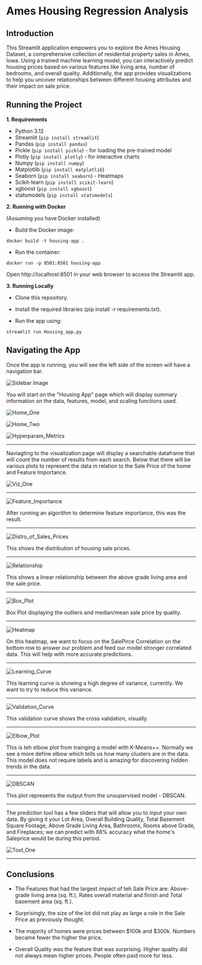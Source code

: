 # Ames Housing Regression Analysis

## **Introduction**

This Streamlit application empowers you to explore the Ames Housing Dataset, a comprehensive collection of residential property sales in Ames, Iowa. Using a trained machine learning model, you can interactively predict housing prices based on various features like living area, number of bedrooms, and overall quality. Additionally, the app provides visualizations to help you uncover relationships between different housing attributes and their impact on sale price.

## Running the Project

**1. Requirements**

* Python 3.12
* Streamlit (`pip install streamlit`)
* Pandas (`pip install pandas`)
* Pickle (`pip install pickle`) - for loading the pre-trained model
* Plotly (`pip install plotly`) - for interactive charts
* Numpy (`pip install numpy`)
* Matplotlib (`pip install matplotlib`)
* Seaborn (`pip install seaborn`) - Heatmaps
* Scikit-learn (`pip install scikit-learn`)
* xgboost (`pip install xgboost`)
* statsmodels  (`pip install statsmodels`)

**2. Running with Docker**

(Assuming you have Docker installed)

* Build the Docker image:

```docker build -t housing-app .```

* Run the container:

```docker run -p 8501:8501 housing-app```

Open http://localhost:8501 in your web browser to access the Streamlit app.

**3. Running Locally**

* Clone this repository.

* Install the required libraries (pip install -r requirements.txt).

* Run the app using:

```streamlit run Housing_app.py```

## Navigating the App

Once the app is running, you will see the left side of the screen will have a navigation bar.

![Sidebar Image](Pictures/SideBar.png)

You will start on the "Housing App" page which will display summary information on the data, features, model, and scaling functions used. 

![Home_One](Pictures/Home_1.png)

![Home_Two](Pictures/Home2.png)

![Hyperparam_Metrics](Pictures/Hyperparam_Metrics.png)

---

Naviagting to the visualization page will display a searchable dataframe that will count the number of results from each search. Below that there will be various plots to represent the data in relation to the Sale Price of the home and Feature Importance. 

![Viz_One](Pictures/Vis_1.png)

---

![Feature_Importance](Pictures/Feature_Importance.png)

After running an algorithm to determine feature importance, this was the result.

---

![Distro_of_Sales_Prices](Pictures/Distro_of_Sales_Prices.png)

This shows the distribution of housing sale prices. 

---

![Relationship](Pictures/relation_abvgrdliv_to_saleprice.png)

This shows a linear relationship between the above grade living area and the sale price. 

---

![Box_Plot](Pictures/SalePrice_BoxPlot.png)

Box Plot displaying the outliers and median/mean sale price by quality.

---

![Heatmap](Pictures/Heatmap.png)

On this heatmap, we want to focus on the SalePirce Correlation on the bottom row to answer our problem and feed our model stronger correlated data. This will help with more accurate predictions. 

---

![Learning_Curve](Pictures/Learning_Curve.png)

This learning curve is showing a high degree of variance, currently. We want to try to reduce this variance. 

---

![Validation_Curve](Pictures/Validation_Curve.png)

This validation curve shows the cross validation, visually. 

---

![Elbow_Plot](Pictures/Elbow_Plot.png)

This is teh elbow plot from trainging a model with K-Means++. Normally we see a more define elbow which tells us how many clusters are in the data. This model does not require labels and is amazing for discovering hidden trends in the data. 

---

![DBSCAN](Pictures/DBSCAN.png)

This plot represents the output from the unsupervised model - DBSCAN. 

---

The prediction tool has a few sliders that will allow you to input your own data. By giving it your Lot Area, Overall Building Quality, Total Basement Square Footage, Above Grade Living Area, Bathrooms, Rooms above Grade, and Fireplaces; we can predict with 88% accuracy what the home's Saleprice would be during this period. 

![Tool_One](Pictures/Tool_1.png)

---

## Conclusions

* The Features that had the largest impact of teh Sale Price are: Above-grade living area (sq. ft.), Rates overall material and finish and Total basement area (sq. ft.).

* Surprisingly, the size of the lot did not play as large a role in the Sale Price as previously thought.

* The majority of homes were prices between $100k and $300k. Numbers became fewer the higher the price. 

* Overall Quality was the feature that was surprising. Higher quality did not always mean higher prices. People often paid more for less. 
